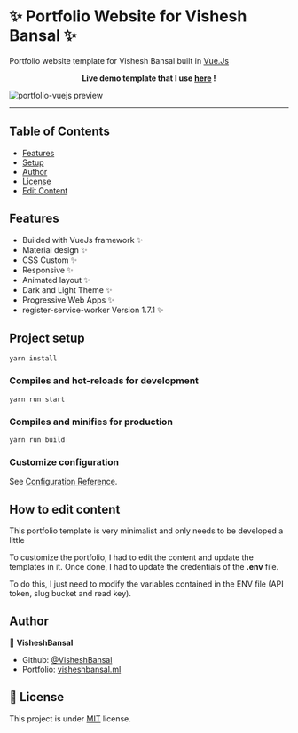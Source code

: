 # ✨ Portfolio Website for Vishesh Bansal ✨

Portfolio website template for Vishesh Bansal built in [Vue.Js](https://vuejs.org/) 

<p align="center"><strong> Live demo template that I use <a href="https://visheshbansal.ml/">here</a> ! </strong></p>

<img align="center" src="doc/portfolio-template.gif" alt="portfolio-vuejs preview"></img>

---

## Table of Contents

- [Features](#features)
- [Setup](#project-setup)
- [Author](#author)
- [License](#-license)
- [Edit Content](#-content)

## Features
- Builded with VueJs framework ✨
- Material design ✨
- CSS Custom ✨
- Responsive ✨
- Animated layout ✨
- Dark and Light Theme ✨
- Progressive Web Apps ✨
- register-service-worker Version 1.7.1 ✨

## Project setup
```
yarn install
```
### Compiles and hot-reloads for development
```
yarn run start
```
### Compiles and minifies for production
```
yarn run build
```

### Customize configuration
See [Configuration Reference](https://cli.vuejs.org/config/).

## How to edit content
This portfolio template is very minimalist and only needs to be developed a little

To customize the portfolio, I had to edit the content and update the templates in it. Once done, I had to update the credentials of the **.env** file.

To do this, I just need to modify the variables contained in the ENV file (API token, slug bucket and read key).

## Author

👤 **VisheshBansal**

* Github: [@VisheshBansal](https://github.com/VisheshBansal/)
* Portfolio: [visheshbansal.ml](https://visheshbansal.ml/)

## 📝 License

This project is under [MIT](https://github.com/VisheshBansal/Portfolio-Website/blob/main/LICENSE) license.